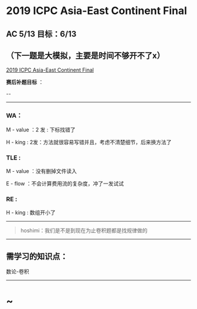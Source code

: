 # 2019 ICPC Asia-East Continent Final

## AC 5/13  目标：6/13

## （下一题是大模拟，主要是时间不够开不了x）

[2019 ICPC Asia-East Continent Final](https://codeforces.com/gym/102471)

**赛后补题目标** ：

--

---

### WA：

M - value ：2 发  : 下标找错了

H - king : 2发：方法就很容易写错并且，考虑不清楚细节，后来换方法了

### TLE :

M - value ：没有删掉文件读入

E - flow ：不会计算费用流的复杂度，冲了一发试试

### RE :

H - king : 数组开小了

---

> hoshimi：我们是不是到现在为止卷积题都是找规律做的

---

## 需学习的知识点：

数论-卷积



----

# ~




